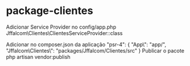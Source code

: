 # package-clientes
Adicionar Service Provider no config/app.php
  Jffalcom\Clientes\ClientesServiceProvider::class
  
 Adicionar no composer.json da aplicação
 "psr-4": {
            "App\\": "app/",
            "Jffalcom\\Clientes\\": "packages/Jffalcom/Clientes/src"
        }
Publicar o pacote
  php artisan vendor:publish

